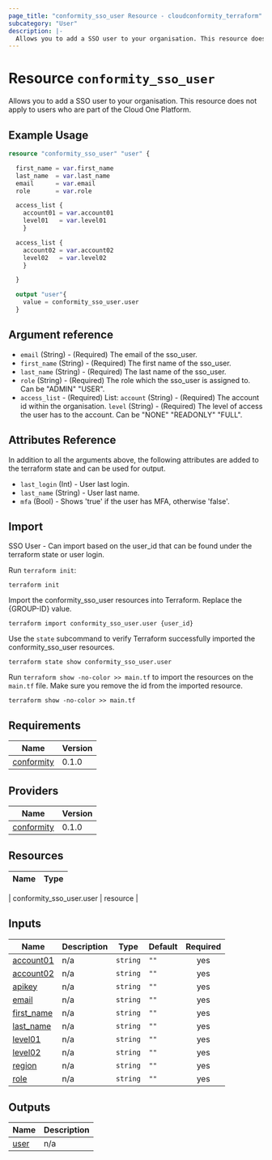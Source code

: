 ```yaml
---
page_title: "conformity_sso_user Resource - cloudconformity_terraform"
subcategory: "User"
description: |-
  Allows you to add a SSO user to your organisation. This resource does not apply to users who are part of the Cloud One Platform.
---
```


# Resource `conformity_sso_user`
Allows you to add a SSO user to your organisation. This resource does not apply to users who are part of the Cloud One Platform.

## Example Usage
```terraform
resource "conformity_sso_user" "user" {

  first_name = var.first_name
  last_name  = var.last_name
  email      = var.email
  role       = var.role

  access_list {
    account01 = var.account01
    level01   = var.level01
    }

  access_list {
    account02 = var.account02
    level02   = var.level02
    }

  }

  output "user"{
    value = conformity_sso_user.user
  }
```

## Argument reference

 - `email` (String) - (Required) The email of the sso_user.
 - `first_name` (String) - (Required) The first name of the sso_user.
 - `last_name` (String) - (Required) The last name of the sso_user.
 - `role` (String) - (Required) The role which the sso_user is assigned to. Can be "ADMIN" "USER".
 - `access_list` - (Required) List:
      `account` (String) - (Required) The account id within the organisation.
      `level` (String) - (Required) The level of access the user has to the account. Can be "NONE" "READONLY" "FULL".

## Attributes Reference

In addition to all the arguments above, the following attributes are added to the terraform state and can be used for output.

 - `last_login` (Int) - User last login.
 - `last_name` (String) - User last name.
 - `mfa` (Bool) - Shows 'true' if the user has MFA, otherwise 'false'.
  
## Import
SSO User - Can import based on the user_id that can be found under the terraform state or user login.

Run `terraform init`:
```hcl
terraform init
```

Import the conformity_sso_user resources into Terraform. Replace the {GROUP-ID} value.
```hcl
terraform import conformity_sso_user.user {user_id}
```

Use the `state` subcommand to verify Terraform successfully imported the conformity_sso_user resources.
```hcl
terraform state show conformity_sso_user.user
```

Run `terraform show -no-color >> main.tf` to import the resources on the `main.tf` file. Make sure you remove the id from the imported resource.
```hcl
terraform show -no-color >> main.tf
```

## Requirements

| Name | Version |
|------|---------|
| <a name="requirement_conformity"></a> [conformity](#requirement\_conformity) | 0.1.0 |

## Providers

| Name | Version |
|------|---------|
| <a name="provider_conformity"></a> [conformity](#provider\_conformity) | 0.1.0 |

## Resources

| Name | Type |
|------|------|

| conformity_sso_user.user | resource |

## Inputs

| Name | Description | Type | Default | Required |
|------|-------------|------|---------|:--------:|
| <a name="input_account01"></a> [account01](#input\_account01) | n/a | `string` | `""` | yes |
| <a name="input_account02"></a> [account02](#input\_account02) | n/a | `string` | `""` | yes |
| <a name="input_apikey"></a> [apikey](#input\_apikey) | n/a | `string` | `""` | yes |
| <a name="input_email"></a> [email](#input\_email) | n/a | `string` | `""` | yes |
| <a name="input_first_name"></a> [first\_name](#input\_first\_name) | n/a | `string` | `""` | yes |
| <a name="input_last_name"></a> [last\_name](#input\_last\_name) | n/a | `string` | `""` | yes |
| <a name="input_level01"></a> [level01](#input\_level01) | n/a | `string` | `""` | yes |
| <a name="input_level02"></a> [level02](#input\_level02) | n/a | `string` | `""` | yes |
| <a name="input_region"></a> [region](#input\_region) | n/a | `string` | `""` | yes |
| <a name="input_role"></a> [role](#input\_role) | n/a | `string` | `""` | yes |

## Outputs

| Name | Description |
|------|-------------|
| <a name="output_user"></a> [user](#output\_user) | n/a |